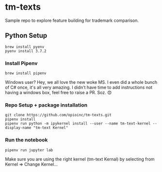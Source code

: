 # tm-texts
Sample repo to explore feature building for trademark comparison. 

## Python Setup
```
brew install pyenv
pyenv install 3.7.2
```

### Install Pipenv
```
brew install pipenv
```
Windows user? Hey, we all love the new woke MS. I even did a whole bunch of C# once, it's all very amazing. I didn't have time to add instructions not having a windows box, feel free to raise a PR. Soz. 😍

### Repo Setup + package installation
```
git clone https://github.com/opioinc/tm-texts.git
pipenv install
pipenv run python -m ipykernel install --user --name tm-text-kernel --display-name "tm-text Kernel"
```

### Run the notebook
```
pipenv run jupyter lab
```

Make sure you are using the right kernel (tm-text Kernal) by selecting from Kernel => Change Kernel...